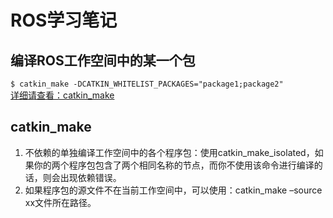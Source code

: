 # ROS学习笔记
## 编译ROS工作空间中的某一个包
`$ catkin_make -DCATKIN_WHITELIST_PACKAGES="package1;package2"`  
[详细请查看：catkin_make](http://wiki.ros.org/catkin/commands/catkin_make)

## catkin_make
1.  不依赖的单独编译工作空间中的各个程序包：使用catkin_make_isolated，如果你的两个程序包包含了两个相同名称的节点，而你不使用该命令进行编译的话，则会出现依赖错误。
2. 如果程序包的源文件不在当前工作空间中，可以使用：catkin_make –source xx文件所在路径。
